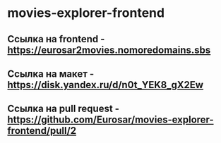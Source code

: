 # movies-explorer-frontend
## Ссылка на frontend - https://eurosar2movies.nomoredomains.sbs
## Ссылка на макет - https://disk.yandex.ru/d/n0t_YEK8_gX2Ew
## Ссылка на pull request - https://github.com/Eurosar/movies-explorer-frontend/pull/2